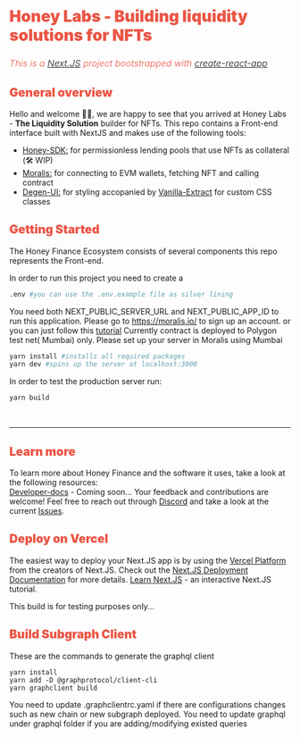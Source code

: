 # <span style="color: rgb(235, 85, 69); font-weight: 900">Honey Labs - Building liquidity solutions for NFTs

### <span style="color: rgb(235, 85, 69); font-weight: 300; font-style: italic;">This is a <a href="https://nextjs.org/" target="blank">Next.JS</a> project bootstrapped with <a href="https://github.com/vercel/next.js/tree/canary/packages/create-next-app" target="blank">create-react-app</a>

## <span style="color: rgb(235, 85, 69); font-weight: 900">General overview</span>

Hello and welcome 👋🏼, we are happy to see that you arrived at Honey Labs - **The Liquidity Solution** builder for
NFTs. This repo contains a Front-end interface built with NextJS and makes use of the following tools:

- <a href="https://github.com/honey-labs/honey-sdk" target="blank">Honey-SDK:</a> for permissionless lending pools that
  use NFTs as collateral (🛠 WIP)
- <a href="https://moralis.io/" target="blank">Moralis:</a> for connecting to EVM wallets, fetching NFT and calling
  contract
- <a href="https://degen-xyz.vercel.app/" target="blank">Degen-UI:</a> for styling accopanied
  by <a href="https://vanilla-extract.style/documentation/setup/" target="blank">Vanilla-Extract</a> for custom CSS
  classes

## <span style="color: rgb(235, 85, 69); font-weight: 900">Getting Started</span>

The Honey Finance Ecosystem consists of several components this repo represents the Front-end.

In order to run this project you need to create a

```bash
.env #you can use the .env.example file as silver lining
```

You need both NEXT_PUBLIC_SERVER_URL and NEXT_PUBLIC_APP_ID to run this application. Please go to https://moralis.io/ to
sign up an account. or you can just follow this [tutorial](https://blog.logrocket.com/using-moralis-nextjs/)
Currently contract is deployed to Polygon test net( Mumbai) only. Please set up your server in Moralis using Mumbai

```bash
yarn install #installs all required packages
yarn dev #spins up the server at localhost:3000
```

In order to test the production server run:

```bash
yarn build
```

</br><hr>

## <span style="color: rgb(235, 85, 69); font-weight: 900">Learn more</span>

To learn more about Honey Finance and the software it uses, take a look at the following resources: </br>
[Developer-docs]() - Coming soon... Your feedback and contributions are welcome! Feel free to reach out
through <a href="https://discord.com/invite/T7RQ8hMamB">Discord</a> and take a look at the
current [Issues](https://github.com/honey-labs/honey-frontend/issues).

## <span style="color: rgb(235, 85, 69); font-weight: 900">Deploy on Vercel</span>

The easiest way to deploy your Next.JS app is by using
the <a href="https://vercel.com/new?utm_medium=default-template&filter=next.js&utm_source=create-next-app&utm_campaign=create-next-app-readme" target="blank">
Vercel Platform</a> from the creators of Next.JS. Check out
the <a href="https://nextjs.org/docs/deployment" target="blank">Next.JS Deployment Documentation</a> for more
details. <a href="https://nextjs.org/learn/foundations/about-nextjs" target="blank">Learn Next.JS</a> - an interactive
Next.JS tutorial.

This build is for testing purposes only...

## <span style="color: rgb(235, 85, 69); font-weight: 900">Build Subgraph Client</span>

These are the commands to generate the graphql client

```shell
yarn install
yarn add -D @graphprotocol/client-cli
yarn graphclient build
```

You need to update .graphclientrc.yaml if there are configurations changes such as new chain or new subgraph deployed.
You need to update graphql under graphql folder if you are adding/modifying existed queries

